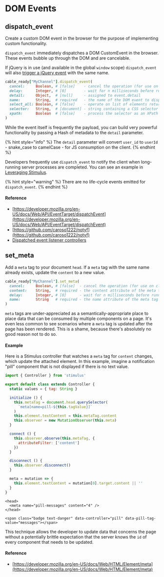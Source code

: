# DOM Events

## dispatch\_event

Create a custom DOM event in the browser for the purpose of implementing custom functionality.

`dispatch_event` immediately dispatches a DOM CustomEvent in the browser. These events bubble up through the DOM and are cancelable.

If jQuery is in use \(and available in the global `window` scope\) `dispatch_event` will also [trigger a jQuery event](https://api.jquery.com/trigger/) with the same name.

```ruby
cable_ready["MyChannel"].dispatch_event(
  cancel:     Boolean, # [false]    - cancel the operation (for use on client)
  delay:      Integer, # [0]        - wait for n milliseconds before running
  detail:     Object,  # [null]     - assigned to event.detail
  name:       String,  # required   - the name of the DOM event to dispatch (can be custom)
  select_all: Boolean, # [false]    - operate on list of elements returned from selector
  selector:   String,  # [document] - string containing a CSS selector or XPath expression
  xpath:      Boolean  # [false]    - process the selector as an XPath expression
)
```

While the event itself is frequently the payload, you can build very powerful functionality by passing a Hash of metadata to the `detail` parameter.

{% hint style="info" %}
The `detail` parameter will convert `user_id` to `userId` - snake\_case to camelCase - for JS consumption on the client.
{% endhint %}

Developers frequently use `dispatch_event` to notify the client when long-running server  processes are completed. You can see an example in [Leveraging Stimulus](../../leveraging-stimulus.md#event-listener-controllers).

{% hint style="warning" %}
There are no life-cycle events emitted for `dispatch_event`.
{% endhint %}

#### Reference

* [https://developer.mozilla.org/en-US/docs/Web/API/EventTarget/dispatchEvent](https://developer.mozilla.org/en-US/docs/Web/API/EventTarget/dispatchEvent)
* [https://github.com/caroso1222/notyf](https://github.com/caroso1222/notyf)
* [Dispatched event listener controllers](../../leveraging-stimulus.md#event-listener-controllers)

## set\_meta

Add a `meta` tag to your document `head`. If a `meta` tag with the same name already exists, update the `content` to a new value.

```ruby
cable_ready["MyChannel"].set_meta(
  cancel:     Boolean, # [false]  - cancel the operation (for use on client)
  content:    String,  # required - the content attribute of the meta tag
  delay:      Integer, # [0]      - wait for n milliseconds before running
  name:       String   # required - the name attribute of the meta tag
)
```

`meta` tags are under-appreciated as a semantically-appropriate place to place data that can be consumed by multiple components on a page. It's even less common to see scenarios where a `meta` tag is updated after the page has been rendered. This is a shame, because there's absolutely no good reason not to do so.

#### Example

Here is a Stimulus controller that watches a `meta` tag for `content` changes, which update the attached element. In this example, imagine a notification "pill" component that is not displayed if there is no text value.

```javascript
import { Controller } from 'stimulus'

export default class extends Controller {
  static values = { tag: String }

  initialize () {
    this.metaTag = document.head.querySelector(
      `meta[name=pill-${this.tagValue}]`
    )
    this.element.textContent = this.metaTag.content
    this.observer = new MutationObserver(this.meta)
  }

  connect () {
    this.observer.observe(this.metaTag, {
      attributeFilter: ['content']
    })
  }

  disconnect () {
    this.observer.disconnect()
  }

  meta = mutation => {
    this.element.textContent = mutation[0].target.content || ''
  }
}
```

```markup
<head>
  <meta name="pill-messages" content="4" />
</head>

<span class="badge text-danger" data-controller="pill" data-pill-tag-value="messages"></span>
```

This technique allows the developer to update data that concerns the page without a potentially brittle expectation that the server knows the `id` of every component that needs to be updated.

#### Reference

* [https://developer.mozilla.org/en-US/docs/Web/HTML/Element/meta](https://developer.mozilla.org/en-US/docs/Web/HTML/Element/meta)

